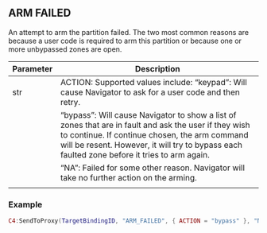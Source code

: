 ## ARM FAILED

An attempt to arm the partition failed.  The two most common reasons are because a user code is required to arm this partition or because one or more unbypassed zones are open.


| Parameter | Description |
| --- | --- |
| str | ACTION: Supported values include: “keypad”: Will cause Navigator to ask for a user code and then retry.  
| | “bypass”: Will cause Navigator to show a list of zones that are in fault and ask the user if they wish to continue. If continue chosen, the arm command will be resent.  However, it will try to bypass each faulted zone before it tries to arm again. |
| | “NA”: Failed for some other reason.  Navigator will take no further action on the arming. |
| | | str | NTERFACE\_ID: Commands receiveD from Director will have an interface\_id string sent as one of the parameters.  This is a unique string that identifies where the command originated. When a response such as a failure is sent, it should only display on the UI that originated the command.  To support this, the INTERFACE\_ID string is sent back with the notification. Only the original UI will show the results of this notification. |


### Example

```lua
C4:SendToProxy(TargetBindingID, "ARM_FAILED", { ACTION = "bypass" }, "NOTIFY")
```
